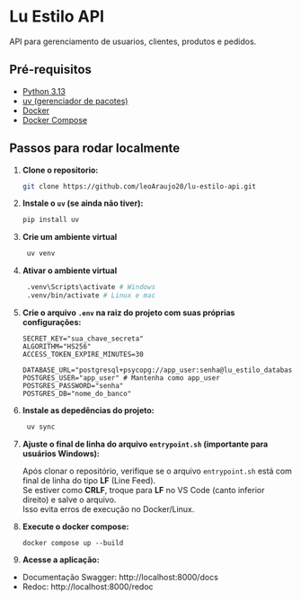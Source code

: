 # Lu Estilo API

API para gerenciamento de usuarios, clientes, produtos e pedidos.

## Pré-requisitos

- [Python 3.13](https://www.python.org/downloads/)
- [uv (gerenciador de pacotes)](https://github.com/astral-sh/uv)
- [Docker](https://www.docker.com/get-started)
- [Docker Compose](https://docs.docker.com/compose/install/)

## Passos para rodar localmente

1. **Clone o repositorio:**

   ```sh
   git clone https://github.com/leoAraujo20/lu-estilo-api.git
   ```


2. **Instale o `uv` (se ainda não tiver):**

   ```sh
   pip install uv
   ```
   
3. **Crie um ambiente virtual**

   ```sh
    uv venv
   ```

4. **Ativar o ambiente virtual**

   ```sh
    .venv\Scripts\activate # Windows
    .venv/bin/activate # Linux e mac
   ```

5. **Crie o arquivo `.env` na raiz do projeto com suas próprias configurações:**
   ```
   SECRET_KEY="sua_chave_secreta"
   ALGORITHM="HS256"
   ACCESS_TOKEN_EXPIRE_MINUTES=30
   
   DATABASE_URL="postgresql+psycopg://app_user:senha@lu_estilo_database:5432/nome_do_banco"
   POSTGRES_USER="app_user" # Mantenha como app_user
   POSTGRES_PASSWORD="senha"
   POSTGRES_DB="nome_do_banco"
   ```

6. **Instale as depedências do projeto:**
   ```sh
    uv sync
   ```

7. **Ajuste o final de linha do arquivo `entrypoint.sh` (importante para usuários Windows):**

   Após clonar o repositório, verifique se o arquivo `entrypoint.sh` está com final de linha do tipo **LF** (Line Feed).  
   Se estiver como **CRLF**, troque para **LF** no VS Code (canto inferior direito) e salve o arquivo.  
   Isso evita erros de execução no Docker/Linux.

8. **Execute o docker compose:**
   ```
   docker compose up --build  
   ```

9. **Acesse a aplicação:**
  - Documentação Swagger: http://localhost:8000/docs
  - Redoc: http://localhost:8000/redoc

